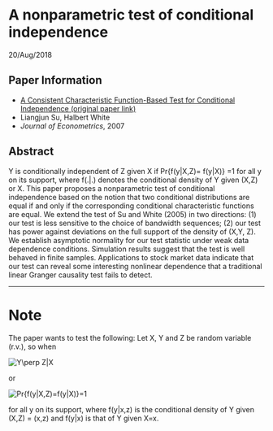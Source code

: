 # A nonparametric test of conditional independence
20/Aug/2018

## Paper Information
- [A Consistent Characteristic Function-Based Test for Conditional Independence (original paper link)](https://www.sciencedirect.com/science/article/pii/S0304407606002375)
- Liangjun Su, Halbert White
- _Journal of Econometrics_, 2007

## Abstract
Y is conditionally independent of Z given X if Pr{f(y|X,Z)= f(y|X)} =1 for all y on its support,
where f(.|.) denotes the conditional density of Y given (X,Z) or X. This paper proposes a nonparametric test of conditional independence based on the notion that two conditional distributions are equal if and only if the corresponding conditional characteristic functions are equal. We extend the test of Su and White (2005) in two directions: (1) our test is less sensitive to the choice of bandwidth sequences; (2) our test has power against deviations on the full support of the density of (X,Y, Z). We establish asymptotic normality for our test statistic under weak data dependence conditions. Simulation results suggest that the test is well behaved in finite samples. Applications to stock market data indicate that our test can reveal some interesting nonlinear dependence that a traditional linear Granger causality test fails to detect.

---

# Note
The paper wants to test the following: Let X, Y and Z be random variable (r.v.), so when 

<img src="https://latex.codecogs.com/gif.latex?Y\perp&space;Z|X" title="Y\perp Z|X" />

or 

<img src="https://latex.codecogs.com/gif.latex?Pr{f(y|X,Z)=f(y|X)}=1" title="Pr{f(y|X,Z)=f(y|X)}=1" />

for all y on its support, where f(y|x,z) is the conditional density of Y given (X,Z) = (x,z) and f(y|x) is that of Y given X=x.
